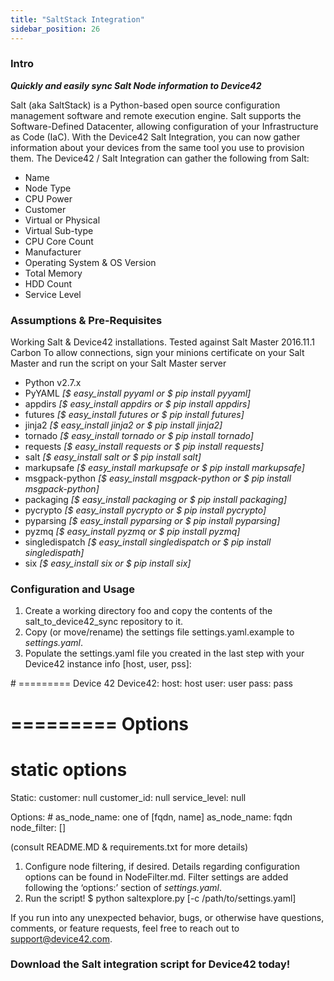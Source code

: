 ```yaml
---
title: "SaltStack Integration"
sidebar_position: 26
---
```


### Intro

**_Quickly and easily sync Salt Node information to Device42_**

Salt (aka SaltStack) is a Python-based open source configuration management software and remote execution engine. Salt supports the Software-Defined Datacenter, allowing configuration of your Infrastructure as Code (IaC). With the Device42 Salt Integration, you can now gather information about your devices from the same tool you use to provision them. The Device42 / Salt Integration can gather the following from Salt:

- Name
- Node Type
- CPU Power
- Customer
- Virtual or Physical
- Virtual Sub-type
- CPU Core Count
- Manufacturer
- Operating System & OS Version
- Total Memory
- HDD Count
- Service Level

### Assumptions & Pre-Requisites

Working Salt & Device42 installations. Tested against Salt Master 2016.11.1 Carbon To allow connections, sign your minions certificate on your Salt Master and run the script on your Salt Master server

- Python v2.7.x
- PyYAML _\[$ easy\_install pyyaml or $ pip install pyyaml\]_
- appdirs _\[$ easy\_install appdirs or $ pip install appdirs\]_
- futures _\[$ easy\_install futures or $ pip install futures\]_
- jinja2 _\[$ easy\_install jinja2 or $ pip install jinja2\]_
- tornado _\[$ easy\_install tornado or $ pip install tornado\]_
- requests _\[$ easy\_install requests or $ pip install requests\]_
- salt _\[$ easy\_install salt or $ pip install salt\]_
- markupsafe _\[$ easy\_install markupsafe or $ pip install markupsafe\]_
- msgpack-python _\[$ easy\_install msgpack-python or $ pip install msgpack-python\]_
- packaging _\[$ easy\_install packaging or $ pip install packaging\]_
- pycrypto _\[$ easy\_install pycrypto or $ pip install pycrypto\]_
- pyparsing _\[$ easy\_install pyparsing or $ pip install pyparsing\]_
- pyzmq _\[$ easy\_install pyzmq or $ pip install pyzmq\]_
- singledispatch _\[$ easy\_install singledispatch or $ pip install singledispath\]_
- six _\[$ easy\_install six or $ pip install six\]_

### Configuration and Usage

1. Create a working directory foo and copy the contents of the salt\_to\_device42\_sync repository to it.
2. Copy (or move/rename) the settings file settings.yaml.example to _settings.yaml_.
3. Populate the settings.yaml file you created in the last step with your Device42 instance info \[host, user, pss\]:

\# ========= Device 42
Device42:
    host: host
    user: user
    pass: pass

# ========= Options
# static options
Static:
    customer: null
    customer\_id: null
    service\_level: null

Options:
    # as\_node\_name: one of \[fqdn, name\]
    as\_node\_name: fqdn
    node\_filter: \[\] 

(consult README.MD & requirements.txt for more details)

1. Configure node filtering, if desired. Details regarding configuration options can be found in NodeFilter.md. Filter settings are added following the ‘options:’ section of _settings.yaml_.
2. Run the script! $ python saltexplore.py \[-c /path/to/settings.yaml\]

If you run into any unexpected behavior, bugs, or otherwise have questions, comments, or feature requests, feel free to reach out to support@device42.com.

### Download the Salt integration script for Device42 today!
